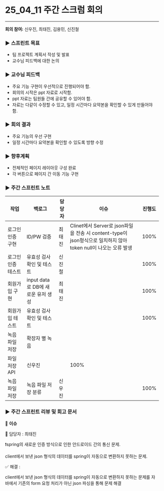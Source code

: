 # 25_04_11 주간 스크럼 회의
---

**회의 참여:** 신우진, 최태진, 김용민, 신진철

### ▶️ 스프린트 목표

- 팀 프로젝트 계획서 작성 및 발표
- 교수님 피드백에 대한 논의

### ▶️ 교수님 피드백

- 주요 기능 구현이 우선적으로 진행되어야 함.
- 회의의 시작은 ppt 자료로 시작함.
- ppt 자료는 팀원들 간에  공유할 수 있어야 함.
- 자료는 다같이 수정할 수 있고, 일정 시간마다 요약본을 확인할 수 있게 만들어야 함.

### ▶️ 회의 결과

- 주요 기능의 우선 구현
- 일정 시간마다 요약본을 확인할 수 있도록 방향 수정

### ▶️ 향후계획

- 전체적인 페이지 레이아웃 구성 완료
- 각 버튼으로 페이지 간 이동 기능 구현

### ▶️ 주간 스프린트 노트

| 작업 | 백로그 | 담당자 | 이슈 | 진행도 |
| --- | --- | --- | --- | --- |
| 로그인 인증 구현 | ID/PW 검증 | 최태진 | Clinet에서 Server로 json파일을 전송 시 content-type이 json형식으로 일치하지 않아 token null이 나오는 오류 발생 | 100% |
| 로그인 인증 테스트 | 유효성 검사 확인 및 테스트 | 신진철 |  | 100% |
| 회원가입 구현 | input data로 DB에 새로운 유저 생성 | 최태진 |  | 100% |
| 회원가입 테스트  | 유효성 검사 확인 및 테스트 |  |  | 100% |
| 녹음 파일 저장 | 확장자 별 녹음
파일 저장 API | 신우진 |  | 100% |
| 녹음 파일 저장 | 녹음 파일 저장 분류 | 신우진 |  | 100% |

### ▶️ 주간 스프린트 리뷰 및 회고 문서

🔴 **이슈**

👤 담당자 : 최태진

❗spring의 새로운 인증 방식으로 인한 안드로이드 간의 통신 문제.

client에서 보낸 json 형식의 데이터를 spring이 자동으로 변환하지 못하는 문제.

✅ 해결 : 

client에서 보낸 json 형식의 데이터를 spring이 자동으로 변환하지 못하는 문제를 자바에서 기존의 form 요청 처리가 아닌 json 파싱을 통해 문제 해결
